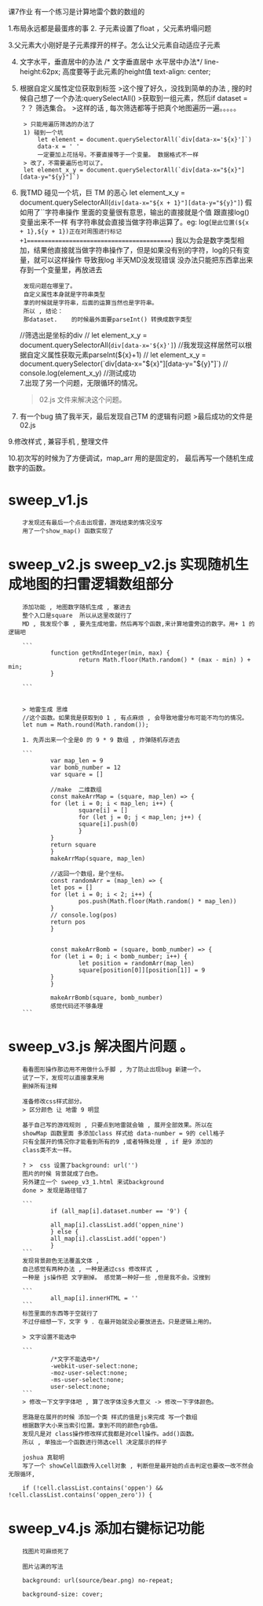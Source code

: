 课7作业 有一个练习是计算地雷个数的数组的


1.布局永远都是最蛋疼的事
2. 子元素设置了float ，父元素坍塌问题

3.父元素大小刚好是子元素撑开的样子。怎么让父元素自动适应子元素

4. 文字水平，垂直居中的办法
        /* 文字垂直居中  水平居中办法*/
        line-height:62px; 高度要等于此元素的height值
        text-align: center;
        
5. 根据自定义属性定位获取到标签
        >这个搜了好久，没找到简单的办法 , 搜的时候自己想了一个办法:querySelectAll()
        >获取到一组元素，然后if dataset = ？？ 筛选集合。
        >这样的话 , 每次筛选都等于把真个地图遍历一遍。。。。。

        > 只能用遍历筛选的办法了
        1) 碰到一个坑
            let element = document.querySelectorAll(`div[data-x='${x}']`)
            data-x = ' ' 
            一定要加上花括号。不要直接等于一个变量。 数据格式不一样
        > 改了，不需要遍历也可以了。
        let element_x_y = document.querySelectorAll(`div[data-x="${x}"][data-y="${y}"]`)


6. 我TMD 碰见一个坑，巨 TM 的恶心
        let element_x_y = document.querySelectorAll(`div[data-x="${x + 1}"][data-y="${y}"]`)
        假如用了``字符串操作
        里面的变量很有意思，输出的直接就是个值
        跟直接log()变量出来不一样
        有字符串就会直接当做字符串运算了。eg:
        log(`是此位置(${x + 1},${y + 1})正在对周围进行标记+1=========================================`)
        我以为会是数字类型相加，结果他直接就当做字符串操作了，但是如果没有别的字符，log的只有变量，就可以这样操作
        导致我log 半天MD没发现错误
        没办法只能把东西拿出来存到一个变量里，再放进去
        
        发现问题在哪里了。
        自定义属性本身就是字符串类型
        拿的时候就是字符串，后面的运算当然也是字符串。
        所以 , 结论：
        那dataset.    的时候最外面要parseInt() 转换成数字类型

    //筛选出是坐标的div
    // let element_x_y = document.querySelectorAll(`div[data-x='${x}']`)
    //我发现这样居然可以根据自定义属性获取元素parseInt(${x}+1)
    // let element_x_y = document.querySelector(`div[data-x="${x}"][data-y="${y}"]`)
    // console.log(element_x_y)
    //测试成功  
7.出现了另一个问题，无限循环的情况。

   >02.js 文件来解决这个问题。

8. 有一个bug 搞了我半天，最后发现自己TM 的逻辑有问题
        >最后成功的文件是02.js 

9.修改样式 , 兼容手机 , 整理文件

10.初次写的时候为了方便调试，map_arr 用的是固定的， 最后再写一个随机生成数字的函数。

# sweep_v1.js  
        才发现还有最后一个点击出现雷，游戏结束的情况没写
        用了一个show_map() 函数实现了
 
# sweep_v2.js   sweep_v2.js  实现随机生成地图的扫雷逻辑数组部分
        添加功能 , 地图数字随机生成 , 塞进去
        整个入口是square  所以从这里改就行了
        MD , 我发现个事 , 要先生成地雷。然后再写个函数,来计算地雷旁边的数字。用+ 1 的逻辑吧

        ```
                function getRndInteger(min, max) {
                        return Math.floor(Math.random() * (max - min) ) + min;
                }
        
        ```


        > 地雷生成 思维
        //这个函数。如果我是获取到0 1 , 有点麻烦 , 会导致地雷分布可能不均匀的情况。
        let num = Math.round(Math.random());

        1. 先弄出来一个全是0 的 9 * 9 数组 , 炸弹随机存进去

        ```
                var map_len = 9
                var bomb_number = 12
                var square = []

                //make  二维数组 
                const makeArrMap = (square, map_len) => {
                for (let i = 0; i < map_len; i++) {
                        square[i] = []
                        for (let j = 0; j < map_len; j++) {
                        square[i].push(0)
                        }
                }
                return square
                }
                makeArrMap(square, map_len)

                //返回一个数组，是个坐标。
                const randomArr = (map_len) => {
                let pos = []
                for (let i = 0; i < 2; i++) {
                        pos.push(Math.floor(Math.random() * map_len))
                }
                // console.log(pos)
                return pos
                }


                const makeArrBomb = (square, bomb_number) => {
                for (let i = 0; i < bomb_number; i++) {
                        let position = randomArr(map_len)
                        square[position[0]][position[1]] = 9
                }
                }

                makeArrBomb(square, bomb_number)
                感觉代码还不够条理
        ```

# sweep_v3.js          解决图片问题 。

        看看图形操作那边用不用做什么手脚 , 为了防止出现bug 新建一个。
        试了一下，发现可以直接拿来用
        删掉所有注释

        准备修改css样式部分。 
        > 区分颜色 让 地雷 9 明显

        基于自己写的游戏规则 , 只要点到地雷就会输 , 展开全部效果。所以在
        showMap 函数里面 多添加class 样式给 data-number = 9的 cell格子
        只有全展开的情况你才能看到所有的9 ,或者特殊处理 , if 是9 添加的
        class类不太一样。

        ? >  css 设置了background: url('')
        图片的时候 背景就成了白色。
        另外建立一个 sweep_v3_1.html 来试background  
        done > 发现是路径错了

        ```
                if (all_map[i].dataset.number == '9') {
                
                all_map[i].classList.add('oppen_nine')
                } else {
                all_map[i].classList.add('oppen')
                }
        ```
        发现背景颜色无法覆盖文体 , 
        自己感觉有两种办法 , 一种是通过css 修改样式 ,
        一种是 js操作把 文字删掉。 感觉第一种好一些 ,但是我不会。没搜到

        ```
                all_map[i].innerHTML = ''
        ```
        标签里面的东西等于空就行了
        不过仔细想一下，文字 9 . 在最开始就没必要放进去。只是逻辑上用的。

        > 文字设置不能选中

        ```
                /*文字不能选中*/
                -webkit-user-select:none;
                -moz-user-select:none;
                -ms-user-select:none;
                user-select:none;
        ```
        > 修改一下文字字体吧 , 算了改字体没多大意义 -> 修改一下字体颜色。

        思路是在展开的时候 添加一个类 样式的值是js来完成 写一个数组
        根据数字大小来当索引位置。拿到不同的颜色rgb值。
        发现凡是对 class操作修改样式我都是对cell操作。add()函数。
        所以 , 单独出一个函数进行筛选cell 决定展示的样子

        joshua 真聪明
        写了一个 showCell函数传入cell对象 , 判断但是最开始的点击判定也要改一改不然会无限循环,

        if (!cell.classList.contains('oppen') && !cell.classList.contains('oppen_zero')) {

# sweep_v4.js  添加右键标记功能
        找图片可麻烦死了

        图片沾满的写法

        background: url(source/bear.png) no-repeat;

        background-size: cover;


